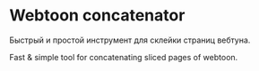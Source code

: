 # Webtoon concatenator

Быстрый и простой инструмент для склейки страниц вебтуна.

Fast & simple tool for concatenating sliced pages of webtoon.
